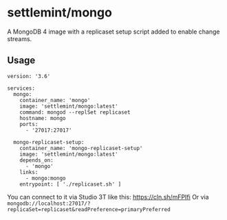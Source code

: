# settlemint/mongo

A MongoDB 4 image with a replicaset setup script added to enable change streams.

## Usage

```
version: '3.6'

services:
  mongo:
    container_name: 'mongo'
    image: 'settlemint/mongo:latest'
    command: mongod --replSet replicaset
    hostname: mongo
    ports:
      - '27017:27017'

  mongo-replicaset-setup:
    container_name: 'mongo-replicaset-setup'
    image: 'settlemint/mongo:latest'
    depends_on:
      - 'mongo'
    links:
      - mongo:mongo
    entrypoint: [ './replicaset.sh' ]
```

You can connect to it via Studio 3T like this: <https://cln.sh/mFPIfi>
Or via `mongodb://localhost:27017/?replicaSet=replicaset&readPreference=primaryPreferred`
